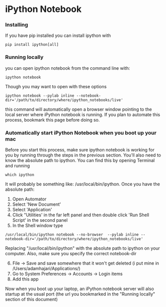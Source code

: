 # iPython Notebook
### Installing
If you have pip installed you can install ipython with
```
pip install ipython[all]
```
### Running locally
you can open ipython notebook from the command line with:
```
ipython notebook
```
Though you may want to open with these options

```
ipython notebook --pylab inline --notebook-dir='/path/to/directory/where/ipython_notebooks/live'
```

this command will automatically open a browser window pointing to the local server where iPython notebook is running. If you plan to automate this process, bookmark this page before doing so.

### Automatically start iPython Notebook when you boot up your mac
Before you start this process, make sure ipython notebook is working for you by running through the steps in the previous section. You'll also need to know the absolute path to ipython. You can find this by opening Terminal and running
```
which ipython
``` 
It will probably be something like: /usr/local/bin/ipython. Once you have the absolute path:

1. Open Automator 
2. Select 'New Document'
3. Select 'Application'
4. Click "Utilities' in the far left panel and then double click 'Run Shell Script' in the second panel
5. In the Shell window type 
```
/usr/local/bin/ipython notebook --no-browser  --pylab inline --notebook-dir='/path/to/directory/where/ipython_notebooks/live'
```
Replacing "/usr/local/bin/ipython" with the absolute path to ipython on your computer. Also, make sure you specify the correct notebook-dir

6. File -> Save and save somewhere that it won't get deleted (i put mine in /Users/adamhajari/Applications/)
7. Go to System Preferences -> Accounts -> Login items
8. Add this app

Now when you boot up your laptop, an iPython notebook server will also startup at the usual port (the url you bookmarked in the "Running locally" section of this document)
